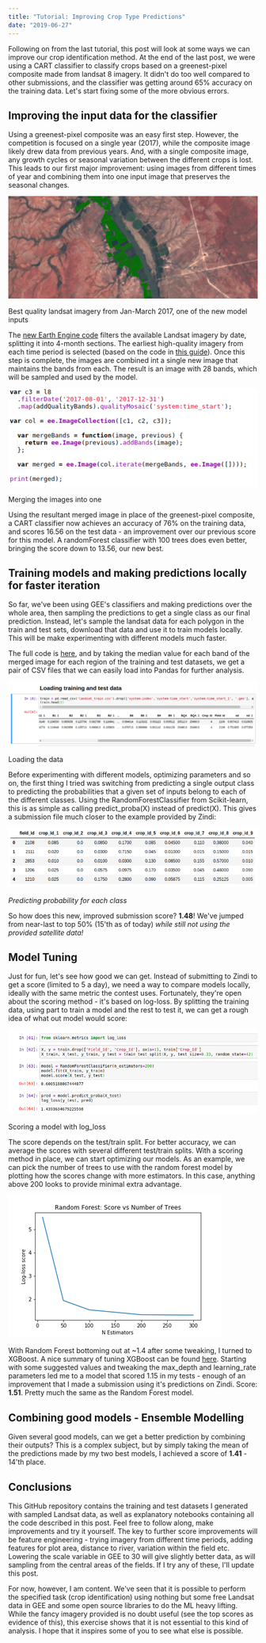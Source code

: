 ```yaml
---
title: "Tutorial: Improving Crop Type Predictions"
date: "2019-06-27"
---
```


Following on from the last tutorial, this post will look at some ways we can improve our crop identification method. At the end of the last post, we were using a CART classifier to classify crops based on a greenest-pixel composite made from landsat 8 imagery. It didn't do too well compared to other submissions, and the classifier was getting around 65% accuracy on the training data. Let's start fixing some of the more obvious errors.

## Improving the input data for the classifier

Using a greenest-pixel composite was an easy first step. However, the competition is focused on a single year (2017), while the composite image likely drew data from previous years. And, with a single composite image, any growth cycles or seasonal variation between the different crops is lost. This leads to our first major improvement: using images from different times of year and combining them into one input image that preserves the seasonal changes.

![](images/wordpress_export/2019/06/screenshot-from-2019-06-26-18-05-43.png)

Best quality landsat imagery from Jan-March 2017, one of the new model inputs

The [new Earth Engine code](https://code.earthengine.google.com/563621fb2a09a2682672541f6af1c228) filters the available Landsat imagery by date, splitting it into 4-month sections. The earliest high-quality imagery from each time period is selected (based on the code in [this guide](https://developers.google.com/earth-engine/ic_composite_mosaic)). Once this step is complete, the images are combined int a single new image that maintains the bands from each. The result is an image with 28 bands, which will be sampled and used by the model.

![](images/wordpress_export/2019/06/screenshot-from-2019-06-26-18-10-46.png)

Merging the images into one

Using the resultant merged image in place of the greenest-pixel composite, a CART classifier now achieves an accuracy of 76% on the training data, and scores 16.56 on the test data - an improvement over our previous score for this model. A randomForest classifier with 100 trees does even better, bringing the score down to 13.56, our new best.

## Training models and making predictions locally for faster iteration

So far, we've been using GEE's classifiers and making predictions over the whole area, then sampling the predictions to get a single class as our final prediction. Instead, let's sample the landsat data for each polygon in the train and test sets, download that data and use it to train models locally. This will be make experimenting with different models much faster.

The full code is [here](https://code.earthengine.google.com/953e305ff85af75a94ccabc7e9c0c829), and by taking the median value for each band of the merged image for each region of the training and test datasets, we get a pair of CSV files that we can easily load into Pandas for further analysis.

![](images/wordpress_export/2019/06/screenshot-from-2019-06-26-19-27-47.png)

Loading the data

Before experimenting with different models, optimizing parameters and so on, the first thing I tried was switching from predicting a single output class to predicting the probabilities that a given set of inputs belong to each of the different classes. Using the RandomForestClassifier from Scikit-learn, this is as simple as calling predict\_proba(X) instead of predict(X). This gives a submission file much closer to the example provided by Zindi:

![](images/wordpress_export/2019/06/screenshot-from-2019-06-27-07-53-52.png)

_Predicting probability for each class_

So how does this new, improved submission score? **1.48**! We've jumped from near-last to top 50% (15'th as of today) _while still not using the provided satellite data!_

## Model Tuning

Just for fun, let's see how good we can get. Instead of submitting to Zindi to get a score (limited to 5 a day), we need a way to compare models locally, ideally with the same metric the contest uses. Fortunately, they're open about the scoring method - it's based on log-loss. By splitting the training data, using part to train a model and the rest to test it, we can get a rough idea of what out model would score:

![](images/wordpress_export/2019/06/screenshot-from-2019-06-27-08-01-35.png)

Scoring a model with log\_loss

The score depends on the test/train split. For better accuracy, we can average the scores with several different test/train splits. With a scoring method in place, we can start optimizing our models. As an example, we can pick the number of trees to use with the random forest model by plotting how the scores change with more estimators. In this case, anything above 200 looks to provide minimal extra advantage.

![](images/wordpress_export/2019/06/rf_n_trees.png)

With Random Forest bottoming out at ~1.4 after some tweaking, I turned to XGBoost. A nice summary of tuning XGBoost can be found [here](https://towardsdatascience.com/fine-tuning-xgboost-in-python-like-a-boss-b4543ed8b1e). Starting with some suggested values and tweaking the max\_depth and learning\_rate parameters led me to a model that scored 1.15 in my tests - enough of an improvement that I made a submission using it's predictions on Zindi. Score: **1.51**. Pretty much the same as the Random Forest model.

## Combining good models - Ensemble Modelling

Given several good models, can we get a better prediction by combining their outputs? This is a complex subject, but by simply taking the mean of the predictions made by my two best models, I achieved a score of **1.41** - 14'th place.

## Conclusions

This GitHub repository contains the training and test datasets I generated with sampled Landsat data, as well as explanatory notebooks containing all the code described in this post. Feel free to follow along, make improvements and try it yourself. The key to further score improvements will be feature engineering - trying imagery from different time periods, adding features for plot area, distance to river, variation within the field etc. Lowering the scale variable in GEE to 30 will give slightly better data, as will sampling from the central areas of the fields. If I try any of these, I'll update this post.

For now, however, I am content. We've seen that it is possible to perform the specified task (crop identification) using nothing but some free Landsat data in GEE and some open source libraries to do the ML heavy lifting. While the fancy imagery provided is no doubt useful (see the top scores as evidence of this), this exercise shows that it is not essential to this kind of analysis. I hope that it inspires some of you to see what else is possible.

